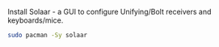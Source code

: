 Install Solaar - a GUI to configure Unifying/Bolt receivers and keyboards/mice.

```bash
sudo pacman -Sy solaar
```
